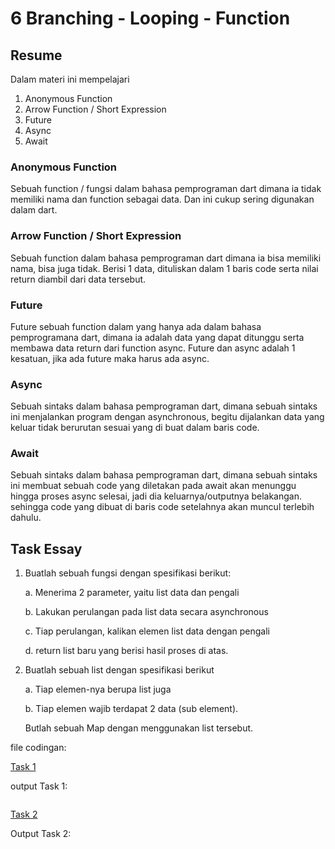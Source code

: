 # 6 Branching - Looping - Function

## Resume
Dalam materi ini mempelajari
1. Anonymous Function
2. Arrow Function / Short Expression
3. Future
4. Async
5. Await

### Anonymous Function
Sebuah function / fungsi dalam bahasa pemprograman dart dimana ia tidak memiliki nama dan function sebagai data. Dan ini cukup sering digunakan dalam dart.

### Arrow Function / Short Expression
Sebuah function dalam bahasa pemprograman dart dimana ia bisa memiliki nama, bisa juga tidak. Berisi 1 data, dituliskan dalam 1 baris code serta nilai return diambil dari data tersebut.

### Future
Future sebuah function dalam yang hanya ada dalam bahasa pemprogramana dart, dimana ia adalah data yang dapat ditunggu serta membawa data return dari function async. Future dan async adalah 1 kesatuan, jika ada future maka harus ada async.

### Async
Sebuah sintaks dalam bahasa pemprograman dart, dimana sebuah sintaks ini menjalankan program dengan asynchronous, begitu dijalankan data yang keluar tidak berurutan sesuai yang di buat dalam baris code.

### Await
Sebuah sintaks dalam bahasa pemprograman dart, dimana sebuah sintaks ini membuat sebuah code yang diletakan pada await akan menunggu hingga proses async selesai, jadi dia keluarnya/outputnya belakangan. sehingga code yang dibuat di baris code setelahnya akan muncul terlebih dahulu.

## Task Essay
1. Buatlah sebuah fungsi dengan spesifikasi berikut:

    a. Menerima 2 parameter, yaitu list data dan pengali

    b. Lakukan perulangan pada list data secara asynchronous

    c. Tiap perulangan, kalikan elemen list data dengan pengali

    d. return list baru yang berisi hasil proses di atas.

2. Buatlah sebuah list dengan spesifikasi berikut

    a. Tiap elemen-nya berupa list juga

    b. Tiap elemen wajib terdapat 2 data (sub element).

    Butlah sebuah Map dengan menggunakan list tersebut.

file codingan:


[Task 1]()


output Task 1:


![]()


[Task 2]()


Output Task 2:


![]()
